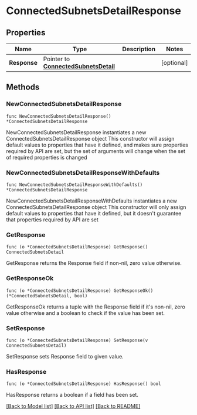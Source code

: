 # ConnectedSubnetsDetailResponse

## Properties

Name | Type | Description | Notes
------------ | ------------- | ------------- | -------------
**Response** | Pointer to [**ConnectedSubnetsDetail**](ConnectedSubnetsDetail.md) |  | [optional] 

## Methods

### NewConnectedSubnetsDetailResponse

`func NewConnectedSubnetsDetailResponse() *ConnectedSubnetsDetailResponse`

NewConnectedSubnetsDetailResponse instantiates a new ConnectedSubnetsDetailResponse object
This constructor will assign default values to properties that have it defined,
and makes sure properties required by API are set, but the set of arguments
will change when the set of required properties is changed

### NewConnectedSubnetsDetailResponseWithDefaults

`func NewConnectedSubnetsDetailResponseWithDefaults() *ConnectedSubnetsDetailResponse`

NewConnectedSubnetsDetailResponseWithDefaults instantiates a new ConnectedSubnetsDetailResponse object
This constructor will only assign default values to properties that have it defined,
but it doesn't guarantee that properties required by API are set

### GetResponse

`func (o *ConnectedSubnetsDetailResponse) GetResponse() ConnectedSubnetsDetail`

GetResponse returns the Response field if non-nil, zero value otherwise.

### GetResponseOk

`func (o *ConnectedSubnetsDetailResponse) GetResponseOk() (*ConnectedSubnetsDetail, bool)`

GetResponseOk returns a tuple with the Response field if it's non-nil, zero value otherwise
and a boolean to check if the value has been set.

### SetResponse

`func (o *ConnectedSubnetsDetailResponse) SetResponse(v ConnectedSubnetsDetail)`

SetResponse sets Response field to given value.

### HasResponse

`func (o *ConnectedSubnetsDetailResponse) HasResponse() bool`

HasResponse returns a boolean if a field has been set.


[[Back to Model list]](../README.md#documentation-for-models) [[Back to API list]](../README.md#documentation-for-api-endpoints) [[Back to README]](../README.md)


